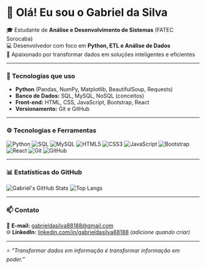 # 👋 Olá! Eu sou o Gabriel da Silva  

🎓 Estudante de **Análise e Desenvolvimento de Sistemas** (FATEC Sorocaba)  
💻 Desenvolvedor com foco em **Python, ETL e Análise de Dados**  
🚀 Apaixonado por transformar dados em soluções inteligentes e eficientes  

---

### 🧠 Tecnologias que uso
- **Python** (Pandas, NumPy, Matplotlib, BeautifulSoup, Requests)  
- **Banco de Dados:** SQL, MySQL, NoSQL (conceitos)  
- **Front-end:** HTML, CSS, JavaScript, Bootstrap, React  
- **Versionamento:** Git e GitHub  

---

### ⚙️ Tecnologias e Ferramentas

![Python](https://img.shields.io/badge/Python-3776AB?style=for-the-badge&logo=python&logoColor=white)
![SQL](https://img.shields.io/badge/SQL-005C84?style=for-the-badge&logo=postgresql&logoColor=white)
![MySQL](https://img.shields.io/badge/MySQL-4479A1?style=for-the-badge&logo=mysql&logoColor=white)
![HTML5](https://img.shields.io/badge/HTML5-E34F26?style=for-the-badge&logo=html5&logoColor=white)
![CSS3](https://img.shields.io/badge/CSS3-1572B6?style=for-the-badge&logo=css3&logoColor=white)
![JavaScript](https://img.shields.io/badge/JavaScript-F7DF1E?style=for-the-badge&logo=javascript&logoColor=black)
![Bootstrap](https://img.shields.io/badge/Bootstrap-7952B3?style=for-the-badge&logo=bootstrap&logoColor=white)
![React](https://img.shields.io/badge/React-61DAFB?style=for-the-badge&logo=react&logoColor=black)
![Git](https://img.shields.io/badge/Git-F05032?style=for-the-badge&logo=git&logoColor=white)
![GitHub](https://img.shields.io/badge/GitHub-181717?style=for-the-badge&logo=github&logoColor=white)

---

### 📊 Estatísticas do GitHub

![Gabriel's GitHub Stats](https://github-readme-stats.vercel.app/api?username=gabrieldasilva88188&show_icons=true&theme=tokyonight)
![Top Langs](https://github-readme-stats.vercel.app/api/top-langs/?username=gabrieldasilva88188&layout=compact&theme=tokyonight)

---

### 📫 Contato
📧 **E-mail:** gabrieldasilva88188@gmail.com  
🌐 **LinkedIn:** [linkedin.com/in/gabrieldasilva88188](https://linkedin.com/in/gabrieldasilva88188) *(adicione quando criar)*  

---

⭐ *“Transformar dados em informação é transformar informação em poder.”*
